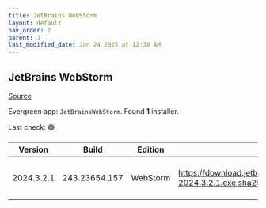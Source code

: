 ```yaml
---
title: JetBrains WebStorm
layout: default
nav_order: 2
parent: J
last_modified_date: Jan 24 2025 at 12:38 AM
---
```


## JetBrains WebStorm

[Source](https://www.jetbrains.com/webstorm)

Evergreen app: `JetBrainsWebStorm`. Found **1** installer.

Last check: 🟢

| Version    | Build         | Edition  | Sha256                                                                 | Date      | Size      | Type | URI                                                                                                                                |
| ---------- | ------------- | -------- | ---------------------------------------------------------------------- | --------- | --------- | ---- | ---------------------------------------------------------------------------------------------------------------------------------- |
| 2024.3.2.1 | 243.23654.157 | WebStorm | https://download.jetbrains.com/webstorm/WebStorm-2024.3.2.1.exe.sha256 | 23/1/2025 | 845111280 | exe  | [https://download.jetbrains.com/webstorm/WebStorm-2024.3.2.1.exe](https://download.jetbrains.com/webstorm/WebStorm-2024.3.2.1.exe) |
